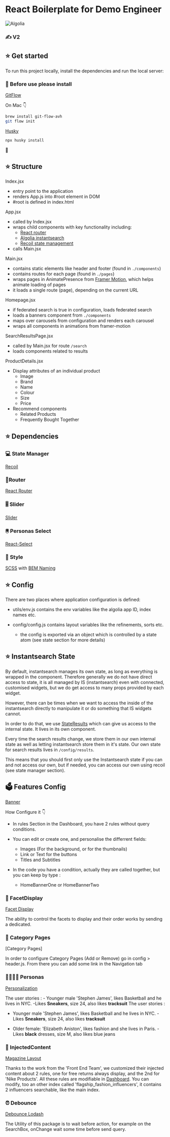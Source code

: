 # React Boilerplate for Demo Engineer

![Algolia](https://assets.codepen.io/707316/internal/avatars/users/default.png?fit=crop&format=auto&height=256&version=5&width=256)

<h3 style="font-family='Helvetica'; font-size=15px; font-weight=bold; color=grey;">✍️ V2</h3>

<h2 style="font-family='Helvetica'; font-size=15px; font-weight=bold; color=grey;">⭐️ Get started</h2>

To run this project locally, install the dependencies and run the local server:

<h3 style="font-family='Helvetica'; font-size=15px; font-weight=bold; color=grey;">👊 Before use please install</h3>

[GitFlow](https://danielkummer.github.io/git-flow-cheatsheet/)

On Mac 👇

```sh
brew install git-flow-avh
git flow init
```

[Husky](https://typicode.github.io/husky/#/)

```sh
npx husky install
```

🐶

<h2 style="font-family='Helvetica'; font-size=15px; font-weight=bold; color=grey;">⭐️ Structure</h2>

Index.jsx

- entry point to the application
- renders App.js into #root element in DOM
- #root is defined in index.html

App.jsx

- called by Index.jsx
- wraps child components with key functionality including:
  - [React router](https://reactrouter.com/docs/en/v6/getting-started/overview)
  - [Algolia instantsearch](https://github.com/algolia/react-instantsearch)
  - [Recoil state management](https://recoiljs.org/)
- calls Main.jsx

Main.jsx

- contains static elements like header and footer (found in `./components`)
- contains routes for each page (found in `./pages`)
- wraps pages in AnimatePresence from [Framer Motion](https://www.framer.com/docs/animate-presence/), which helps animate loading of pages
- it loads a single route (page), depending on the current URL

Homepage.jsx

- if federated search is true in configuration, loads federated search
- loads a banners component from `./components`
- maps over carousels from configuration and renders each carousel
- wraps all components in animations from framer-motion

SearchResultsPage.jsx

- called by Main.jsx for route `/search`
- loads components related to results

ProductDetails.jsx

- Display attributes of an individual product
  - Image
  - Brand
  - Name
  - Colour
  - Size
  - Price
- Recommend components
  - Related Products
  - Frequently Bought Together

<h2 style="font-family='Helvetica'; font-size=15px; font-weight=bold; color=grey;">⭐️ Dependencies</h2>

<h3 style="font-family='Helvetica'; font-size=15px; font-weight=bold; color=grey;">💻 State Manager</h3>

[Recoil](https://recoiljs.org/)

<h3 style="font-family='Helvetica'; font-size=15px; font-weight=bold; color=grey;">🚧Router</h3>

[React Router](https://v5.reactrouter.com/web/guides/quick-start)

<h3 style="font-family='Helvetica'; font-size=15px; font-weight=bold; color=grey;">🎚 Slider</h3>

[Slider](https://slider-react-component.vercel.app/)

<h3 style="font-family='Helvetica'; font-size=15px; font-weight=bold; color=grey;">🖲 Personas Select</h3>

[React-Select](https://www.npmjs.com/package/react-select)

<h3 style="font-family='Helvetica'; font-size=15px; font-weight=bold; color=grey;">🎨 Style</h3>

[SCSS](https://sass-lang.com/)
with
[BEM Naming](https://css-tricks.com/bem-101/)

<h2 style="font-family='Helvetica'; font-size=15px; font-weight=bold; color=grey;">⭐️ Config</h2>

There are two places where application configuration is defined:

- utils/env.js contains the env variables like the algolia app ID, index names etc.

- config/config.js contains layout variables like the refinements, sorts etc.
  - the config is exported via an object which is controlled by a state atom (see state section for more details)

<h2 style="font-family='Helvetica'; font-size=15px; font-weight=bold; color=grey;">⭐️ Instantsearch State</h2>

By default, instantsearch manages its own state, as long as everything is wrapped in the <Instantsearch> component. Therefore generally we do not have direct access to state, it is all managed by IS (instantsearch) even with connected, customised widgets, but we do get access to many props provided by each widget.

However, there can be times when we want to access the inside of the instantsearch directly to manipulate it or do something that IS widgets cannot.

In order to do that, we use [StateResults](https://www.algolia.com/doc/api-reference/widgets/state-results/react/#connector) which can give us access to the internal state. It lives in its own component.

Every time the search results change, we store them in our own internal state as well as letting instantsearch store them in it's state. Our own state for search results lives in `/config/results`.

This means that you should first only use the Instantsearch state if you can and not access our own, but if needed, you can access our own using recoil (see state manager section).

<h2 style="font-family='Helvetica'; font-size=15px; font-weight=bold; color=grey;">🗳 Features Config</h2>

[Banner](https://www.algolia.com/doc/guides/managing-results/rules/merchandising-and-promoting/how-to/add-banners/)

How Configure it 👇

- In rules Section in the Dashboard, you have 2 rules without query conditions.
- You can edit or create one, and personalise the differrent fields:
  - Images (For the background, or for the thumbnails)
  - Link or Text for the buttons
  - Titles and Subtitles
- In the code you have a condition, actually they are called together, but you can keep by type :

  - HomeBannerOne or HomeBannerTwo

<h3 style="font-family='Helvetica'; font-size=15px; font-weight=bold; color=grey;"> 👀 FacetDisplay</h3>

[Facet Display](https://www.algolia.com/doc/guides/building-search-ui/ui-and-ux-patterns/facet-display/react/)

The ability to control the facets to display and their order works by sending a dedicated.

<h3 style="font-family='Helvetica'; font-size=15px; font-weight=bold; color=grey;"> 👀 Category Pages</h3>

[Category Pages]

In order to configure Category Pages (Add or Remove) go in config > header.js. From there you can add some link in the Navigation tab

<h3 style="font-family='Helvetica'; font-size=15px; font-weight=bold; color=grey;"> 👩‍💼🧑‍💼 Personas</h3>

[Personalization](https://www.algolia.com/doc/guides/personalization/what-is-personalization/)

The user stories : - Younger male 'Stephen James', likes Basketball and he lives in NYC.
-Likes **Sneakers**, size 24, also likes **tracksuit**
The user stories : 
   - Younger male 'Stephen James', likes Basketball and he lives in NYC.
      -Likes **Sneakers**, size 24, also likes **tracksuit**

   - Older female: 'Elizabeth Aniston', likes fashion and she lives in Paris.
      -Likes **black** dresses, size M, also likes blue jeans

<h3 style="font-family='Helvetica'; font-size=15px; font-weight=bold; color=grey;"> 💉 InjectedContent</h3>

[Magazine Layout](https://github.com/algolia/magazine-layout)

Thanks to the work from the 'Front End Team', we customized their injected content about 2 rules, one for free returns always display, and the 2nd for 'Nike Products'.
All these rules are modifiable in [Dashboard](https://www.algolia.com/apps/853MYZ81KY/rules/flagship_fashion).
You can modify, too an other index called 'flagship_fashion_influencers', it contains 2 influencers searchable, like the main index.

  <h3 style="font-family='Helvetica'; font-size=15px; font-weight=bold; color=grey;">⏰ Debounce</h3>

[Debounce Lodash](https://www.npmjs.com/package/lodash.debounce)

The Utility of this package is to wait before action, for example on the SearchBox, onChange wait some time before send query.
